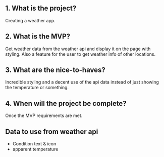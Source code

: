 ## 1. What is the project?

Creating a weather app.

## 2. What is the MVP?

Get weather data from the weather api and display it on the page with styling. Also a feature for the user to get weather info of other locations.

## 3. What are the nice-to-haves?

Incredible styling and a decent use of the api data instead of just showing the temperature or something.

## 4. When will the project be complete?

Once the MVP requirements are met.

## Data to use from weather api

- Condition text & icon
- apparent temperature
